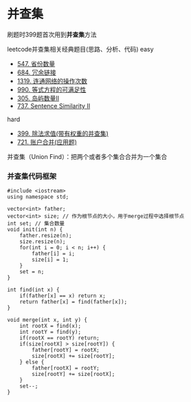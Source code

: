 # 并查集
刷题时399题首次用到**并查集**方法


leetcode并查集相关经典题目(思路、分析、代码)
easy
 - [547. 省份数量](https://leetcode.cn/problems/number-of-provinces/description/)
 - [684. 冗余链接](https://leetcode.cn/problems/redundant-connection/)
 - [1319. 连通网络的操作次数](https://leetcode-cn.com/problems/number-of-operations-to-make-network-connected/)
 - [990. 等式方程的可满足性](https://leetcode-cn.com/problems/satisfiability-of-equality-equations/)
 - [305. 岛屿数量II](https://leetcode.cn/problems/number-of-islands-ii/)
 - [737. Sentence Similarity II](https://leetcode.cn/problems/sentence-similarity-ii/)


hard
- [399. 除法求值(带有权重的并查集)](https://leetcode.cn/problems/evaluate-division/description/)
- [721. 账户合并(应用题)](https://leetcode.cn/problems/accounts-merge/)

并查集（Union Find）：把两个或者多个集合合并为一个集合


### 并查集代码框架
```
#include <iostream>
using namespace std;

vector<int> father;
vector<int> size; // 作为根节点的大小，用于merge过程中选择根节点
int set; // 集合数量
void init(int n) {
    father.resize(n);
    size.resize(n);
    for(int i = 0; i < n; i++) {
        father[i] = i;
        size[i] = 1;
    }
    set = n;
}

int find(int x) {
    if(father[x] == x) return x;
    return father[x] = find(father[x]);
}

void merge(int x, int y) {
    int rootX = find(x);
    int rootY = find(y);
    if(rootX == rootY) return;
    if(size[rootX] > size[rootY]) {
        father[rootY] = rootX;
        size[rootX] += size[rootY];
    } else {
        father[rootX] = rootY;
        size[rootY] += size[rootX];
    }
    set--;
}
```